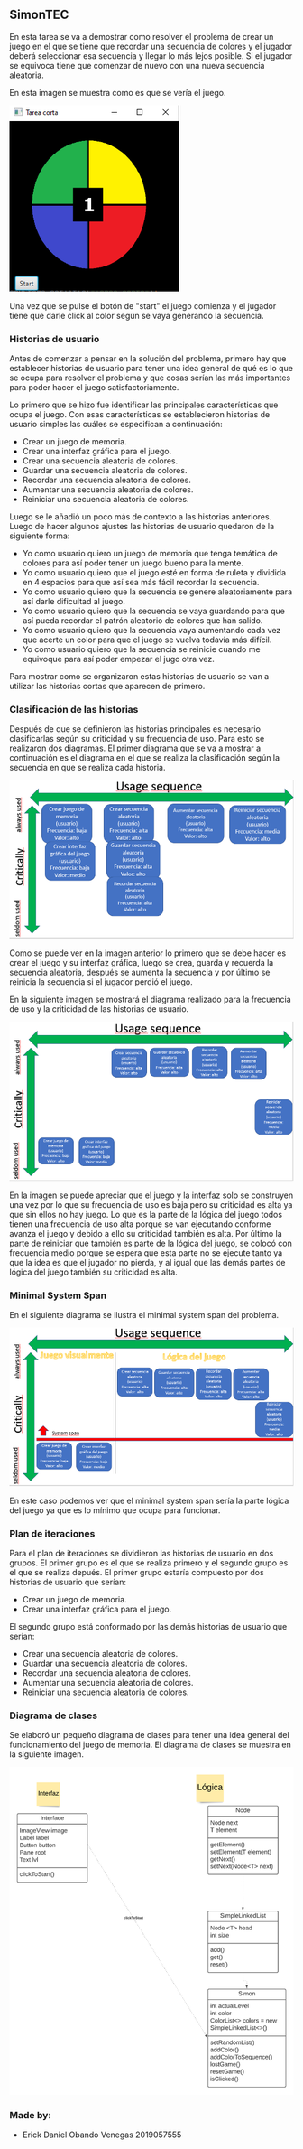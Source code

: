 ## SimonTEC

En esta tarea se va a demostrar como resolver el problema de crear un juego en el que se tiene que recordar una secuencia de colores y el jugador deberá seleccionar esa
secuencia y llegar lo más lejos posible. Si el jugador se equivoca tiene que comenzar de nuevo con una nueva secuencia aleatoria.

En esta imagen se muestra como es que se vería el juego.

![Interface](https://raw.githubusercontent.com/Soir31/Tarea-corta/main/Interface.PNG)

Una vez que se pulse el botón de "start" el juego comienza y el jugador tiene que darle click al color según se vaya generando la secuencia.

### Historias de usuario

Antes de comenzar a pensar en la solución del problema, primero hay que establecer historias de usuario para tener una idea general de qué es lo que se ocupa para resolver el
problema y que cosas serían las más importantes para poder hacer el juego satisfactoriamente.

Lo primero que se hizo fue identificar las principales características que ocupa el juego. Con esas características se establecieron historias de usuario simples las cuáles
se especifican a continuación:
* Crear un juego de memoria.
* Crear una interfaz gráfica para el juego.
* Crear una secuencia aleatoria de colores.
* Guardar una secuencia aleatoria de colores.
* Recordar una secuencia aleatoria de colores.
* Aumentar una secuencia aleatoria de colores.
* Reiniciar una secuencia aleatoria de colores.

Luego se le añadió un poco más de contexto a las historias anteriores. Luego de hacer algunos ajustes las historias de usuario quedaron de la siguiente forma:
* Yo como usuario quiero un juego de memoria que tenga temática de colores para así poder tener un juego bueno para la mente.
* Yo como usuario quiero que el juego esté en forma de ruleta y dividida en 4 espacios para que así sea más fácil recordar la secuencia.
* Yo como usuario quiero que la secuencia se genere aleatoriamente para así darle dificultad al juego.
* Yo como usuario quiero que la secuencia se vaya guardando para que así pueda recordar el patrón aleatorio de colores que han salido.
* Yo como usuario quiero que la secuencia vaya aumentando cada vez que acerte un color para que el juego se vuelva todavía más difícil.
* Yo como usuario quiero que la secuencia se reinicie cuando me equivoque para así poder empezar el jugo otra vez.

Para mostrar como se organizaron estas historias de usuario se van a utilizar las historias cortas que aparecen de primero.

### Clasificación de las historias

Después de que se definieron las historias principales es necesario clasificarlas según su criticidad y su frecuencia de uso. Para esto se realizaron dos diagramas. El primer
diagrama que se va a mostrar a continuación es el diagrama en el que se realiza la clasificación según la secuencia en que se realiza cada historia.

![Usage Sequence](https://raw.githubusercontent.com/Soir31/Tarea-corta/main/Usage_Sequence.PNG)

Como se puede ver en la imagen anterior lo primero que se debe hacer es crear el juego y su interfaz gráfica, luego se crea, guarda y recuerda la secuencia aleatoria, después se
aumenta la secuencia y por último se reinicia la secuencia si el jugador perdió el juego.

En la siguiente imagen se mostrará el diagrama realizado para la frecuencia de uso y la criticidad de las historias de usuario.

![Frequency and Criticity](https://raw.githubusercontent.com/Soir31/Tarea-corta/main/Criticidad.PNG)

En la imagen se puede apreciar que el juego y la interfaz solo se construyen una vez por lo que su frecuencia de uso es baja pero su criticidad es alta ya que sin ellos no hay
juego. Lo que es la parte de la lógica del juego todos tienen una frecuencia de uso alta porque se van ejecutando conforme avanza el juego y debido a ello su criticidad también
es alta. Por último la parte de reiniciar que también es parte de la lógica del juego, se colocó con frecuencia medio porque se espera que esta parte no se ejecute tanto ya que
la idea es que el jugador no pierda, y al igual que las demás partes de lógica del juego también su criticidad es alta.

### Minimal System Span

En el siguiente diagrama se ilustra el minimal system span del problema.

![Minimal System Span](https://raw.githubusercontent.com/Soir31/Tarea-corta/main/Minimal.PNG)

En este caso podemos ver que el minimal system span sería la parte lógica del juego ya que es lo mínimo que ocupa para funcionar.

### Plan de iteraciones

Para el plan de iteraciones se dividieron las historias de usuario en dos grupos. El primer grupo es el que se realiza primero y el segundo grupo es el que se realiza depués.
El primer grupo estaría compuesto por dos historias de usuario que serían:
* Crear un juego de memoria.
* Crear una interfaz gráfica para el juego.

El segundo grupo está conformado por las demás historias de usuario que serían:
* Crear una secuencia aleatoria de colores.
* Guardar una secuencia aleatoria de colores.
* Recordar una secuencia aleatoria de colores.
* Aumentar una secuencia aleatoria de colores.
* Reiniciar una secuencia aleatoria de colores.

### Diagrama de clases

Se elaboró un pequeño diagrama de clases para tener una idea general del funcionamiento del juego de memoria. El diagrama de clases se muestra en la siguiente imagen.

![Class Diagram](https://raw.githubusercontent.com/Soir31/Tarea-corta/main/Class%20Diagram.png)

### Made by:
* Erick Daniel Obando Venegas 2019057555
